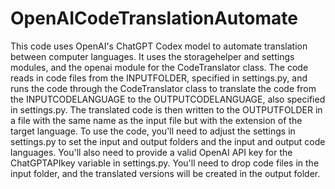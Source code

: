 # OpenAICodeTranslationAutomate
This code uses OpenAI's ChatGPT Codex model to automate translation between computer languages. It uses the storagehelper and settings modules, and the openai module for the CodeTranslator class.
The code reads in code files from the INPUTFOLDER, specified in settings.py, and runs the code through the CodeTranslator class to translate the code from the INPUTCODELANGUAGE to the OUTPUTCODELANGUAGE, also specified in settings.py. The translated code is then written to the OUTPUTFOLDER in a file with the same name as the input file but with the extension of the target language.
To use the code, you'll need to adjust the settings in settings.py to set the input and output folders and the input and output code languages. You'll also need to provide a valid OpenAI API key for the ChatGPTAPIkey variable in settings.py.
You'll need to drop code files in the input folder, and the translated versions will be created in the output folder.

